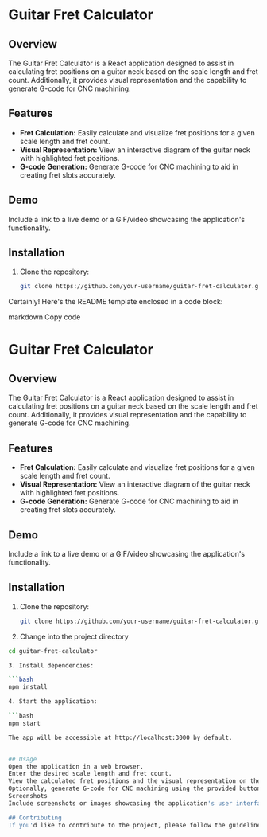 # Guitar Fret Calculator

## Overview

The Guitar Fret Calculator is a React application designed to assist in calculating fret positions on a guitar neck based on the scale length and fret count. Additionally, it provides visual representation and the capability to generate G-code for CNC machining.

## Features

- **Fret Calculation:** Easily calculate and visualize fret positions for a given scale length and fret count.
- **Visual Representation:** View an interactive diagram of the guitar neck with highlighted fret positions.
- **G-code Generation:** Generate G-code for CNC machining to aid in creating fret slots accurately.

## Demo

Include a link to a live demo or a GIF/video showcasing the application's functionality.

## Installation

1. Clone the repository:

   ```bash
   git clone https://github.com/your-username/guitar-fret-calculator.git

   
Certainly! Here's the README template enclosed in a code block:

markdown
Copy code
# Guitar Fret Calculator

## Overview

The Guitar Fret Calculator is a React application designed to assist in calculating fret positions on a guitar neck based on the scale length and fret count. Additionally, it provides visual representation and the capability to generate G-code for CNC machining.

## Features

- **Fret Calculation:** Easily calculate and visualize fret positions for a given scale length and fret count.
- **Visual Representation:** View an interactive diagram of the guitar neck with highlighted fret positions.
- **G-code Generation:** Generate G-code for CNC machining to aid in creating fret slots accurately.

## Demo

Include a link to a live demo or a GIF/video showcasing the application's functionality.

## Installation

1. Clone the repository:

   ```bash
   git clone https://github.com/your-username/guitar-fret-calculator.git
   
2. Change into the project directory

```bash
cd guitar-fret-calculator

3. Install dependencies:

```bash
npm install

4. Start the application:

```bash
npm start

The app will be accessible at http://localhost:3000 by default.


## Usage
Open the application in a web browser.
Enter the desired scale length and fret count.
View the calculated fret positions and the visual representation on the guitar neck.
Optionally, generate G-code for CNC machining using the provided button.
Screenshots
Include screenshots or images showcasing the application's user interface and functionality.

## Contributing
If you'd like to contribute to the project, please follow the guidelines in CONTRIBUTING.md.

